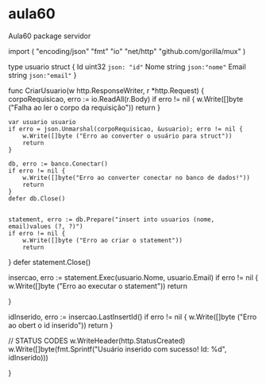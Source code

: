 # aula60
Aula60
package servidor

import (
	"encoding/json"
	"fmt"
	"io"
	"net/http"
	"github.com/gorilla/mux"
)

type usuario struct {
	Id uint32 `json: "id"`
	Nome string `json:"nome"`
	Email string `json:"email"` 
}

func CriarUsuario(w http.ResponseWriter, r *http.Request) {
	corpoRequisicao, erro := io.ReadAll(r.Body)
	if erro != nil {
		w.Write([]byte ("Falha ao ler o corpo da requisição"))
		return
	}

	var usuario usuario 
	if erro = json.Unmarshal(corpoRequisicao, &usuario); erro != nil {
		w.Write([]byte ("Erro ao converter o usuário para struct"))
		return
	}

	db, erro := banco.Conectar()
	if erro != nil {
		w.Write([]byte("Erro ao converter conectar no banco de dados!"))
		return
	}
	defer db.Close()
	

	statement, erro := db.Prepare("insert into usuarios (nome, email)values (?, ?)")
	if erro != nil {
		w.Write([]byte ("Erro ao criar o statement"))
		return
}
defer statement.Close()

insercao, erro := statement.Exec(usuario.Nome, usuario.Email)
if erro != nil {
	w.Write([]byte ("Erro ao executar o statement"))
	return

}

idInserido, erro := insercao.LastInsertId()
if erro != nil {
	w.Write([]byte ("Erro ao obert o id inserido"))
	return
}

// STATUS CODES
w.WriteHeader(http.StatusCreated)
w.Write([]byte(fmt.Sprintf("Usuário inserido com sucesso! Id: %d", idInserido)))

}
